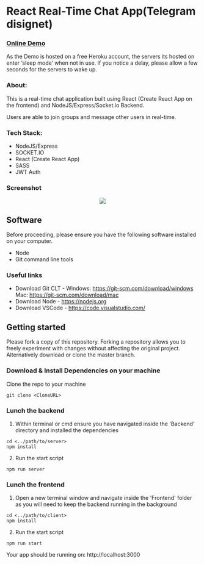 # React Real-Time Chat App(Telegram disignet)

### [Online Demo](https://messenger2.herokuapp.com)

As the Demo is hosted on a free Heroku account, the servers its hosted on enter ‘sleep mode’ when not in use. If you notice a delay, please allow a few seconds for the servers to wake up.


### About:

This is a real-time chat application built using React (Create React App on the frontend) and NodeJS/Express/Socket.io Backend.

Users are able to join groups and message other users in real-time.

### Tech Stack:

* NodeJS/Express
* SOCKET.IO
* React (Create React App)
* SASS
* JWT Auth

### Screenshot

<p align="center">
    <img src="https://i.imgur.com/1thct32.png">  
</p>

## Software 

Before proceeding, please ensure you have the following software installed on your computer.

* Node
* Git command line tools

### Useful links

* Download Git CLT - Windows: https://git-scm.com/download/windows Mac: https://git-scm.com/download/mac
* Download Node - https://nodejs.org
* Download VSCode - https://code.visualstudio.com/

## Getting started

Please fork a copy of this repository. Forking a repository allows you to freely experiment with changes without affecting the original project. Alternatively download or clone the master branch.

### Download & Install Dependencies on your machine 

Clone the repo to your machine 

```
git clone <CloneURL>
```

### Lunch the backend

1)	Within terminal or cmd ensure you have navigated inside the 'Backend' directory and installed the dependencies

```
cd <../path/to/server> 
npm install
```

2) Run the start script

``` 
npm run server
```

### Lunch the frontend

1) Open a new terminal window and navigate inside the 'Frontend' folder as you will need to keep the backend running in the background

```
cd <../path/to/client> 
npm install
```

2) Run the start script

``` 
npm run start
```

Your app should be running on: http://localhost:3000
